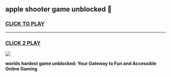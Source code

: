 
## apple shooter game unblocked 👋
<h3>
<a href="https://premium.freeplayer.one?title=apple_shooter_game_unblocked&ref=13F">CLICK TO PLAY</a></h3>
<hr>

<h3>
<a href="https://premium.freeplayer.one?title=apple_shooter_game_unblocked&ref=13F">CLICK 2 PLAY</a>
  
</h3>

<a href="https://premium.freeplayer.one?title=apple_shooter_game_unblocked&ref=12F/"><img src="https://clearcache.store/games.png"></a>


**worlds hardest game unblocked: Your Gateway to Fun and Accessible Online Gaming**
